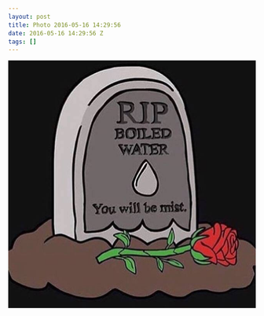 ```yaml
---
layout: post
title: Photo 2016-05-16 14:29:56
date: 2016-05-16 14:29:56 Z
tags: []
---
```

![](/media/2016/05/144453428134.jpg)
